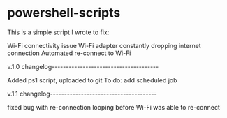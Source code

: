 # powershell-scripts

This is a simple script I wrote to fix:

Wi-Fi connectivity issue
Wi-Fi adapter constantly dropping internet connection
Automated re-connect to Wi-Fi

v.1.0 changelog--------------------------------------

Added ps1 script, uploaded to git
To do: add scheduled job

v.1.1 changelog--------------------------------------

fixed bug with re-connection looping before Wi-Fi was able to re-connect
